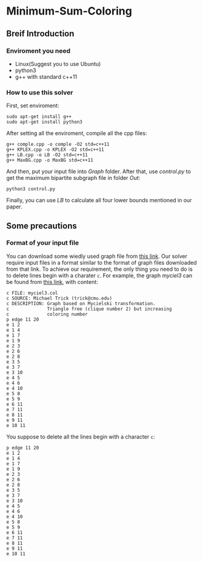 # Minimum-Sum-Coloring
## Breif Introduction
### Enviroment you need
* Linux(Suggest you to use Ubuntu)
* python3
* g++ with standard c++11
### How to use this solver
First, set enviroment:
```shell
sudo apt-get install g++
sudo apt-get install python3
```
After setting all the enviroment, compile all the cpp files:
```shell
g++ comple.cpp -o comple -O2 std=c++11
g++ KPLEX.cpp -o KPLEX -O2 std=c++11
g++ LB.cpp -o LB -O2 std=c++11
g++ MaxBG.cpp -o MaxBG std=c++11
```
And then, put your input file into *Graph* folder.
After that, use *control.py* to get the maximum bipartite subgraph file in folder *Out*:
```shell
python3 control.py
```
Finally, you can use *LB* to calculate all four lower bounds mentioned in our paper.
## Some precautions
### Format of your input file
You can download some wiedly used graph file from [this link](http://mat.gsia.cmu.edu/COLOR04/).
Our solver require input files in a format similar to the format of graph files downloaded from that link. To achieve our requirement, the only thing you need to do is to delete lines begin with a charater `c`.
For example, the graph *myciel3* can be found from [this link](http://mat.gsia.cmu.edu/COLOR04/INSTANCES/myciel3.col), with content:
```
c FILE: myciel3.col
c SOURCE: Michael Trick (trick@cmu.edu)
c DESCRIPTION: Graph based on Mycielski transformation. 
c              Triangle free (clique number 2) but increasing
c              coloring number
p edge 11 20
e 1 2
e 1 4
e 1 7
e 1 9
e 2 3
e 2 6
e 2 8
e 3 5
e 3 7
e 3 10
e 4 5
e 4 6
e 4 10
e 5 8
e 5 9
e 6 11
e 7 11
e 8 11
e 9 11
e 10 11
```
You suppose to delete all the lines begin with a character `c`:
```
p edge 11 20
e 1 2
e 1 4
e 1 7
e 1 9
e 2 3
e 2 6
e 2 8
e 3 5
e 3 7
e 3 10
e 4 5
e 4 6
e 4 10
e 5 8
e 5 9
e 6 11
e 7 11
e 8 11
e 9 11
e 10 11
```
